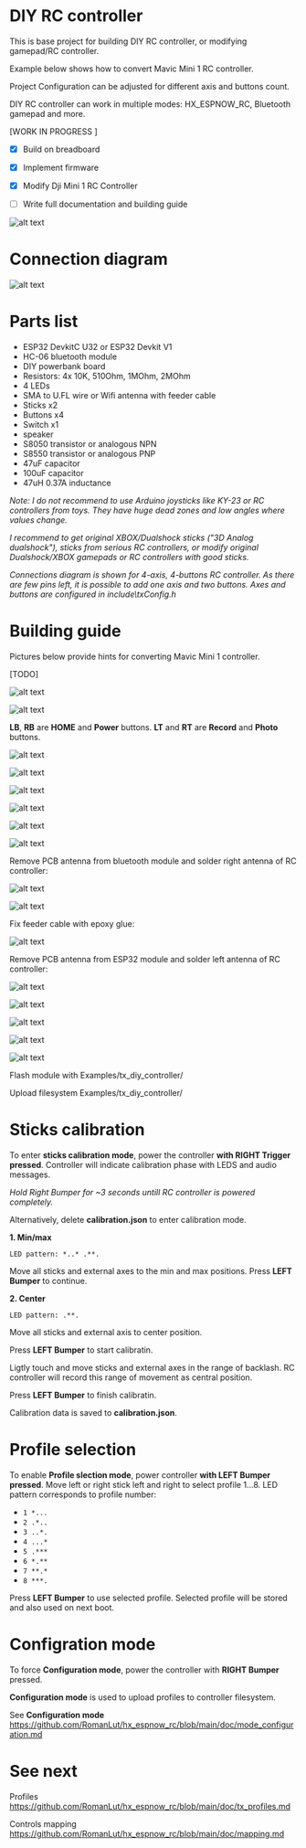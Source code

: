 # DIY RC controller

This is base project for building DIY RC controller, or modifying gamepad/RC controller.

Example below shows how to convert Mavic Mini 1 RC controller.

Project Configuration can be adjusted for different axis and buttons count.

DIY RC controller can work in multiple modes: HX_ESPNOW_RC, Bluetooth gamepad and more.

[WORK IN PROGRESS ]

- [x] Build on breadboard
- [x] Implement firmware
- [x] Modify Dji Mini 1 RC Controller 
- [ ] Write full documentation and building guide


![alt text](https://raw.githubusercontent.com/RomanLut/hx_espnow_rc/main/doc/diy_controller_prototype.jpg "DIY controller prototype")

# Connection diagram

![alt text](https://raw.githubusercontent.com/RomanLut/hx_espnow_rc/main/doc/diy_controller_connections.jpg "DIY controller connections")

# Parts list

- ESP32 DevkitC U32 or ESP32 Devkit V1 
- HC-06 bluetooth module
- DIY powerbank board
- Resistors: 4x 10K, 510Ohm, 1MOhm, 2MOhm
- 4 LEDs
- SMA to U.FL wire or Wifi antenna with feeder cable
- Sticks x2
- Buttons x4
- Switch x1
- speaker
- S8050 transistor or analogous NPN
- S8550 transistor or analogous PNP
- 47uF capacitor
- 100uF capacitor
- 47uH 0.37A inductance
 
*Note: I do not recommend to use Arduino joysticks like KY-23 or RC controllers from toys. They have huge dead zones and low angles where values change.*

*I recommend to get original XBOX/Dualshock sticks ("3D Analog dualshock"), sticks from serious RC controllers, or modify original Dualshock/XBOX gamepads or RC controllers with good sticks.*

*Connections diagram is shown for 4-axis, 4-buttons RC controller. As there are few pins left, it is possible to add one axis and two buttons. Axes and buttons are configured in include\txConfig.h*


# Building guide

Pictures below provide hints for converting Mavic Mini 1 controller.

[TODO]

![alt text](https://raw.githubusercontent.com/RomanLut/hx_espnow_rc/main/doc/mavic_mini_rc/mavic_mini_sticks.jpg "Mavic Mini RC sticks")

![alt text](https://raw.githubusercontent.com/RomanLut/hx_espnow_rc/main/doc/mavic_mini_rc/mavic_cam_control.jpg "Mavic camera control")

**LB**, **RB** are **HOME** and **Power** buttons. **LT** and **RT** are **Record** and **Photo** buttons.

![alt text](https://raw.githubusercontent.com/RomanLut/hx_espnow_rc/main/doc/mavic_mini_rc/mavic_led_board.jpg  "Mavic LED board")

![alt text](https://raw.githubusercontent.com/RomanLut/hx_espnow_rc/main/doc/mavic_mini_rc/mavic_battery.jpg "Mavic battery")

![alt text](https://raw.githubusercontent.com/RomanLut/hx_espnow_rc/main/doc/mavic_mini_rc/mavic_mini_rc_1.jpg  "Mavic mini rc 1")

![alt text](https://raw.githubusercontent.com/RomanLut/hx_espnow_rc/main/doc/mavic_mini_rc/mavic_mini_rc_2.jpg  "Mavic mini rc 2")

![alt text](https://raw.githubusercontent.com/RomanLut/hx_espnow_rc/main/doc/mavic_mini_rc/mavic_mini_rc_3.jpg  "Mavic mini rc 3")

![alt text](https://raw.githubusercontent.com/RomanLut/hx_espnow_rc/main/doc/mavic_mini_rc/mavic_mini_rc_4.jpg  "Mavic mini rc 4")

Remove PCB antenna from bluetooth module and solder right antenna of RC controller:

![alt text](https://raw.githubusercontent.com/RomanLut/hx_espnow_rc/main/doc/mavic_mini_rc/mavic_mini_rc_bt_1.jpg  "Mavic mini bt 1")

![alt text](https://raw.githubusercontent.com/RomanLut/hx_espnow_rc/main/doc/mavic_mini_rc/mavic_mini_rc_bt_2.jpg  "Mavic mini bt 2")

Fix feeder cable with epoxy glue:

![alt text](https://raw.githubusercontent.com/RomanLut/hx_espnow_rc/main/doc/mavic_mini_rc/mavic_mini_rc_bt_3.jpg  "Mavic mini bt 3")

Remove PCB antenna from ESP32 module and solder left antenna of RC controller:

![alt text](https://raw.githubusercontent.com/RomanLut/hx_espnow_rc/main/doc/mavic_mini_rc/mavic_mini_rc_wifi_1.jpg  "Mavic mini wifi")

![alt text](https://raw.githubusercontent.com/RomanLut/hx_espnow_rc/main/doc/mavic_mini_rc/mavic_mini_ant.jpg  "Mavic mini ant")

![alt text](https://raw.githubusercontent.com/RomanLut/hx_espnow_rc/main/doc/mavic_mini_rc/mavic_mini_rc_5.jpg  "Mavic mini rc 5")

![alt text](https://raw.githubusercontent.com/RomanLut/hx_espnow_rc/main/doc/mavic_mini_rc/mavic_mini_rc_6.jpg  "Mavic mini rc 6")

![alt text](https://raw.githubusercontent.com/RomanLut/hx_espnow_rc/main/doc/mavic_mini_rc/mavic_mini_rc_7.jpg  "Mavic mini rc 7")

Flash module with Examples/tx_diy_controller/

Upload filesystem Examples/tx_diy_controller/


# Sticks calibration

To enter **sticks calibration mode**, power the controller **with RIGHT Trigger pressed**. Controller will indicate calibration phase with LEDS and audio messages.

*Hold Right Bumper for ~3 seconds untill RC controller is powered completely.*

Alternatively, delete **calibration.json** to enter calibration mode.

**1. Min/max**

`LED pattern: *..* .**.` 

 Move all sticks and external axes to the min and max positions. Press **LEFT Bumper** to continue.


**2. Center**

 `LED pattern: .**.` 
 
 Move all sticks and external axis to center position. 

 Press **LEFT Bumper** to start calibratin. 
  
 Ligtly touch and move sticks and external axes in the range of backlash. RC controller will record this range of movement as central position.
  
 Press **LEFT Bumper** to finish calibratin. 
  
Calibration data is saved to **calibration.json**.

# Profile selection

To enable **Profile slection mode**, power controller **with LEFT Bumper pressed**.
Move left or right stick left and right to select profile 1...8.
LED pattern corresponds to profile number: 
- `1 *...` 
- `2 .*..` 
- `3 ..*.` 
- `4 ...*` 
- `5 .***` 
- `6 *.**` 
- `7 **.*` 
- `8 ***.`

Press **LEFT Bumper** to use selected profile. Selected profile will be stored and also used on next boot.


# Configration mode

To force **Configuration mode**, power the controller with **RIGHT Bumper** pressed.

**Configuration mode** is used to upload profiles to controller filesystem.

See **Configuration mode** https://github.com/RomanLut/hx_espnow_rc/blob/main/doc/mode_configuration.md

# See next

Profiles https://github.com/RomanLut/hx_espnow_rc/blob/main/doc/tx_profiles.md

Controls mapping https://github.com/RomanLut/hx_espnow_rc/blob/main/doc/mapping.md

